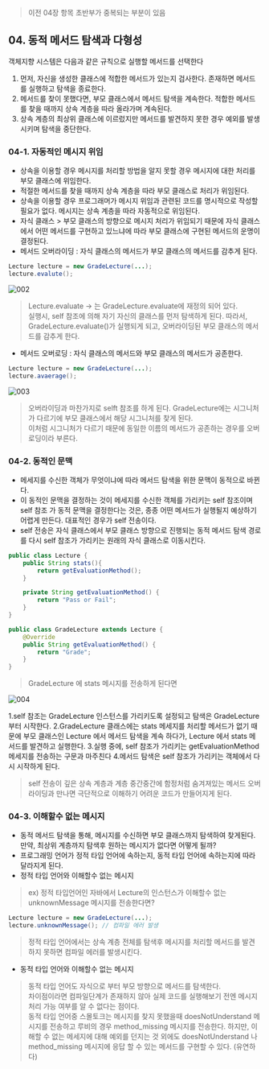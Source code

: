 > 이전 04장 항목 초반부가 중복되는 부분이 있음

## 04. 동적 메서드 탐색과 다형성
객체지향 시스템은 다음과 같은 규칙으로 실행할 메서드를 선택한다
 1. 먼저, 자신을 생성한 클래스에 적합한 메서드가 있는지 검사한다. 존재하면 메서드를 실행하고 탐색을 종료한다.
 2. 메서드를 찾이 못했다면, 부모 클래스에서 메서드 탐색을 계속한다. 적합한 메서드를 찾을 때까지 상속 계층을 따라 올라가며 계속된다.
 3. 상속 계층의 최상위 클래스에 이르렀지만 메서드를 발견하지 못한 경우 예외를 발생시키며 탐색을 중단한다.

### 04-1. 자동적인 메시지 위임
 - 상속을 이용할 경우 메시지를 처리할 방법을 알지 못할 경우 메시지에 대한 처리를 부모 클래스에 위임한다.
 - 적절한 메서드를 찾을 때까지 상속 계층을 따라 부모 클래스로 처리가 위임된다.
 - 상속을 이용할 경우 프로그래머가 메시지 위임과 관련된 코드를 명시적으로 작성할 필요가 없다. 메시지는 상속 계층을 따라 자동적으로 위임된다.
 - 자식 클래스 > 부모 클래스의 방향으로 메시지 처리가 위임되기 때문에 자식 클래스에서 어떤 메서드를 구현하고 있느냐에 따라 부모 클래스에 구현된 메서드의 운명이 결정된다.
 - 메서드 오버라이딩 : 자식 클래스의 메서드가 부모 클래스의 메서드를 감추게 된다.
```Java
Lecture lecture = new GradeLecture(...);
lecture.evalute();
```
![002](https://user-images.githubusercontent.com/50142323/132516639-3d24b916-1c28-43ab-9129-7bb6bbfd0132.png)
>Lecture.evaluate -> 는 GradeLecture.evaluate에 재정의 되어 있다.\
>실행시, self 참조에 의해 자기 자신의 클래스를 먼저 탐색하게 된다. 따라서, GradeLecture.evaluate()가 실행되게 되고, 오버라이딩된 부모 클래스의 메서드를 감추게 한다.
 - 메서드 오버로딩 : 자식 클래스의 메서드와 부모 클래스의 메서드가 공존한다.
```Java
Lecture lecture = new GradeLecture(...);
lecture.avaerage();
```
![003](https://user-images.githubusercontent.com/50142323/132517110-481faabb-9f87-47cb-9038-a5d8400723a2.png)
>오버라이딩과 마찬가지로 selft 참조를 하게 된다. GradeLecture에는 시그니처가 다르기에 부모 클래스에서 해당 시그니처를 찾게 된다.\
>이처럼 시그니처가 다르기 때문에 동일한 이름의 메서드가 공존하는 경우를 오버로딩이라 부른다.

### 04-2. 동적인 문맥
 - 메세지를 수신한 객체가 무엇이냐에 따라 메서드 탐색을 위한 문맥이 동적으로 바뀐다.
 - 이 동적인 문맥을 결정하는 것이 메세지를 수신한 객체를 가리키는 self 참조이며 self 참조 가 동적 문맥을 결정한다는 것은, 종종 어떤 메서드가 실행될지 예상하기 어렵게 만든다. 대표적인 경우가 self 전송이다.
 - self 전송은 자식 클래스에서 부모 클래스 방향으로 진행되는 동적 메서드 탐색 경로를 다시 self 참조가 가리키는 원래의 자식 클래스로 이동시킨다.
```Java
public class Lecture {
    public String stats(){
        return getEvaluationMethod();
    }

    private String getEvaluationMethod() {
        return "Pass or Fail";
    }
}
```
```Java
public class GradeLecture extends Lecture {
    @Override
    public String getEvaluationMethod() {
        return "Grade";
    }
}
```
>GradeLecture 에 stats 메시지를 전송하게 된다면

![004](https://user-images.githubusercontent.com/50142323/132522722-be1faf5a-27d6-4bf1-ac44-64e093ef9beb.png)

 1.self 참조는 GradeLecture 인스턴스를 가리키도록 설정되고 탐색은 GradeLecture 부터 시작한다.
 2.GradeLecture 클래스에는 stats 메세지를 처리할 메서드가 없기 때문에 부모 클래스인 Lecture 에서 메서드 탐색을 계속 하다가, Lecture 에서 stats 메서드를 발견하고 실행한다.
 3.실행 중에, self 참조가 가리키는 getEvaluationMethod 메세지를 전송하는 구문과 마주친다
 4.메서드 탐색은 self 참조가 가리키는 객체에서 다시 시작하게 된다.
 
> self 전송이 깊은 상속 계층과 계층 중간중간에 함정처럼 숨겨져있는 메서드 오버라이딩과 만나면 극단적으로 이해하기 어려운 코드가 만들어지게 된다.

### 04-3. 이해할수 없는 메시지
 - 동적 메서드 탐색을 통해, 메시지를 수신하면 부모 클래스까지 탐색하여 찾게된다. 만약, 최상위 계층까지 탐색후 원하는 메시지가 없다면 어떻게 될까?
 - 프로그래밍 언어가 정적 타입 언어에 속하는지, 동적 타입 언어에 속하는지에 따라 달라지게 된다.
 - 정적 타입 언어와 이해할수 없는 메시지
>ex) 정적 타입언어인 자바에서 Lecture의 인스턴스가 이해할수 없는 unknownMessage 메시지를 전송한다면?
```Java
Lecture lecture = new GradeLecture(...);
lecture.unknownMessage(); // 컴파일 에러 발생
```
> 정적 타입 언어에서는 상속 계층 전체를 탐색후 메시지를 처리할 메서드를 발견하지 못하면 컴파일 에러를 발생시킨다.

 - 동적 타입 언어와 이해할수 없는 메시지
> 동적 타입 언어도 자식으로 부터 부모 방향으로 메서드를 탐색한다.\
> 차이점이라면 컴파일단계가 존재하지 않아 실제 코드를 실행해보기 전엔 메시지 처리 가능 여부를 알 수 없다는 점이다.\
> 동적 타입 언어중 스몰토크는 메시지를 찾지 못했을때 doesNotUnderstand 메시지를 전송하고 루비의 경우 method_missing 메시지를 전송한다.
> 하지만, 이해할 수 없는 메세지에 대해 예외를 던지는 것 외에도 doesNotUnderstand 나 method_missing 메시지에 응답 할 수 있는 메서드를 구현할 수 있다. (유연하다)

